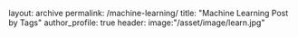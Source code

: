 layout: archive
permalink: /machine-learning/
title: "Machine Learning Post by Tags"
author_profile: true
header:
  image:"/asset/image/learn.jpg"
